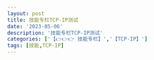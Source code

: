 ```yaml
---
layout: post
title: 技能专栏TCP-IP测试
date: '2023-05-06'
description: '技能专栏TCP-IP测试'
categories: ['【👉👉👉 技能专栏】','【TCP-IP】']
tags: [技能,TCP-IP]
---
```

